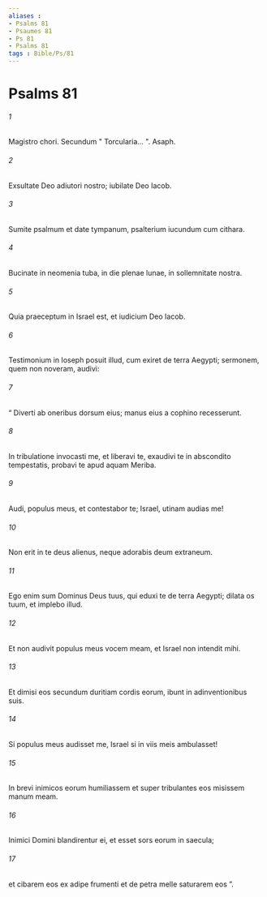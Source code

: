 ```yaml
---
aliases : 
- Psalms 81
- Psaumes 81
- Ps 81
- Psalms 81
tags : Bible/Ps/81
---
```


# Psalms 81

###### 1
Magistro chori. Secundum " Torcularia... ". Asaph.
###### 2
Exsultate Deo adiutori nostro; iubilate Deo Iacob.
###### 3
Sumite psalmum et date tympanum, psalterium iucundum cum cithara.
###### 4
Bucinate in neomenia tuba, in die plenae lunae, in sollemnitate nostra.
###### 5
Quia praeceptum in Israel est, et iudicium Deo Iacob.
###### 6
Testimonium in Ioseph posuit illud, cum exiret de terra Aegypti; sermonem, quem non noveram, audivi:
###### 7
“ Diverti ab oneribus dorsum eius; manus eius a cophino recesserunt.
###### 8
In tribulatione invocasti me, et liberavi te, exaudivi te in abscondito tempestatis, probavi te apud aquam Meriba.
###### 9
Audi, populus meus, et contestabor te; Israel, utinam audias me!
###### 10
Non erit in te deus alienus, neque adorabis deum extraneum.
###### 11
Ego enim sum Dominus Deus tuus, qui eduxi te de terra Aegypti; dilata os tuum, et implebo illud.
###### 12
Et non audivit populus meus vocem meam, et Israel non intendit mihi.
###### 13
Et dimisi eos secundum duritiam cordis eorum, ibunt in adinventionibus suis.
###### 14
Si populus meus audisset me, Israel si in viis meis ambulasset!
###### 15
In brevi inimicos eorum humiliassem et super tribulantes eos misissem manum meam.
###### 16
Inimici Domini blandirentur ei, et esset sors eorum in saecula;
###### 17
et cibarem eos ex adipe frumenti et de petra melle saturarem eos ”.

